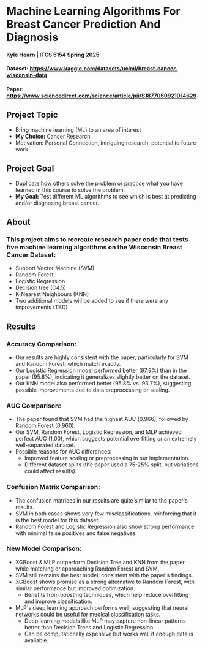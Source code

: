 # Machine Learning Algorithms For Breast Cancer Prediction And Diagnosis

#### Kyle Hearn | ITCS 5154 Spring 2025

#### Dataset: https://www.kaggle.com/datasets/uciml/breast-cancer-wisconsin-data
#### Paper: https://www.sciencedirect.com/science/article/pii/S1877050921014629

## Project Topic
- Bring machine learning (ML) to an area of interest <br/>
- **My Choice:** Cancer Research <br/>
- Motivation: Personal Connection, intriguing research, potential to future work. <br/>

## Project Goal
- Duplicate how others solve the problem or practice what you have learned in this course to solve the problem. <br/>
- **My Goal:** Test different ML algorithms to see which is best at predicting and/or diagnosing breast cancer. <br/>

## About

### This project aims to recreate research paper code that tests five machine learning algorithms on the Wisconsin Breast Cancer Dataset: <br/>
- Support Vector Machine (SVM)
- Random Forest
- Logistic Regression
- Decision tree (C4.5)
- K-Nearest Neighbours (KNN) <br/>
- Two additional models will be added to see if there were any improvements (TBD)

## Results
### Accuracy Comparison:
- Our results are highly consistent with the paper, particularly for SVM and Random Forest, which match exactly.
- Our Logistic Regression model performed better (97.9%) than in the paper (95.8%), indicating it generalizes slightly better on the dataset.
- Our KNN model also performed better (95.8% vs. 93.7%), suggesting possible improvements due to data preprocessing or scaling.
### AUC Comparison:
- The paper found that SVM had the highest AUC (0.966), followed by Random Forest (0.960).
- Our SVM, Random Forest, Logistic Regression, and MLP achieved perfect AUC (1.00), which suggests potential overfitting or an extremely well-separated dataset.
- Possible reasons for AUC differences:
  - Improved feature scaling or preprocessing in our implementation.
  - Different dataset splits (the paper used a 75-25% split, but variations could affect results).
### Confusion Matrix Comparison:
- The confusion matrices in our results are quite similar to the paper's results.
- SVM in both cases shows very few misclassifications, reinforcing that it is the best model for this dataset.
- Random Forest and Logistic Regression also show strong performance with minimal false positives and false negatives.
### New Model Comparison:
- XGBoost & MLP outperform Decision Tree and KNN from the paper while matching or approaching Random Forest and SVM.
- SVM still remains the best model, consistent with the paper's findings.
- XGBoost shows promise as a strong alternative to Random Forest, with similar performance but improved optimization.
  - Benefits from boosting techniques, which help reduce overfitting and improve classification.
- MLP's deep learning approach performs well, suggesting that neural networks could be useful for medical classification tasks.
  - Deep learning models like MLP may capture non-linear patterns better than Decision Trees and Logistic Regression.
  - Can be computationally expensive but works well if enough data is available.

